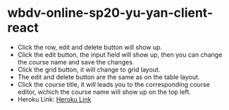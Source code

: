 # wbdv-online-sp20-yu-yan-client-react

* Click the row, edit and delete button will show up.
* Click the edit button, the input field will show up, then you can change the course name and save the changes.
* Click the grid button, it will change to grid layout.
* The edit and delete button are the same as on the table layout.
* Click the course title, it will leads you to the corresponding course editor, wchich the course name will show up on the top left.
* Heroku Link: [Heroku Link](http://cs5610-sp20-yu-yan-react.herokuapp.com/#)
